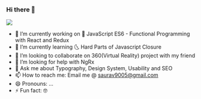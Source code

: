 ### Hi there 👋

![](https://komarev.com/ghpvc/?username=your-github-username)

- 🔭 I’m currently working on :snail: JavaScript ES6 - Functional Programming with React and Redux
- 🌱 I’m currently learning :last_quarter_moon_with_face: Hard Parts of Javascript Closure
- 👯 I’m looking to collaborate on 360(Virtual Reality) project with my friend
- 🤔 I’m looking for help with NgRx
- 💬 Ask me about Typography, Design System, Usability and SEO
- 📫 How to reach me: Email me @ saurav9005@gmail.com
- 😄 Pronouns: ...
- ⚡ Fun fact: :nerd_face:


